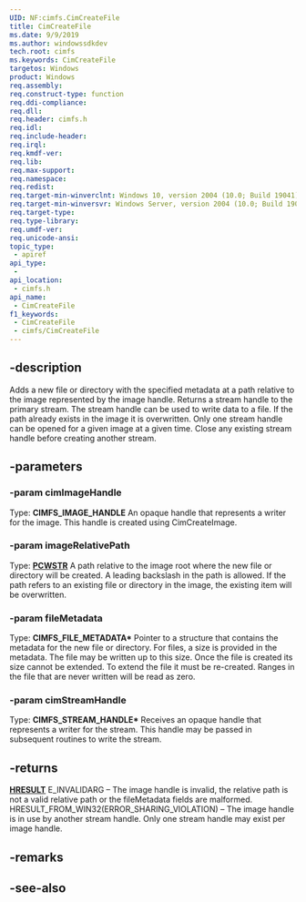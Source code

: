 ```yaml
---
UID: NF:cimfs.CimCreateFile
title: CimCreateFile
ms.date: 9/9/2019
ms.author: windowssdkdev
tech.root: cimfs
ms.keywords: CimCreateFile
targetos: Windows
product: Windows
req.assembly: 
req.construct-type: function
req.ddi-compliance: 
req.dll: 
req.header: cimfs.h
req.idl: 
req.include-header: 
req.irql: 
req.kmdf-ver: 
req.lib: 
req.max-support: 
req.namespace: 
req.redist: 
req.target-min-winverclnt: Windows 10, version 2004 (10.0; Build 19041)
req.target-min-winversvr: Windows Server, version 2004 (10.0; Build 19041)
req.target-type: 
req.type-library: 
req.umdf-ver: 
req.unicode-ansi: 
topic_type:
 - apiref
api_type:
 - 
api_location:
 - cimfs.h
api_name:
 - CimCreateFile
f1_keywords:
 - CimCreateFile
 - cimfs/CimCreateFile
---
```


## -description

Adds a new file or directory with the specified metadata at a path relative to the image represented by the image handle. Returns a stream handle to the primary stream. The stream handle can be used to write data to a file. If the path already exists in the image it is overwritten.
Only one stream handle can be opened for a given image at a given time. Close any existing stream handle before creating another stream.

## -parameters

### -param cimImageHandle

Type: **CIMFS_IMAGE_HANDLE**
An opaque handle that represents a writer for the image. This handle is created using CimCreateImage.

### -param imageRelativePath

Type: **[PCWSTR](/windows/desktop/winprog/windows-data-types)**
A path relative to the image root where the new file or directory will be created. A leading backslash in the path is allowed. If the path refers to an existing file or directory in the image, the existing item will be overwritten.

### -param fileMetadata

Type: **CIMFS_FILE_METADATA\***
Pointer to a structure that contains the metadata for the new file or directory. For files, a size is provided in the metadata. The file may be written up to this size. Once the file is created its size cannot be extended. To extend the file it must be re-created. Ranges in the file that are never written will be read as zero.

### -param cimStreamHandle

Type: **CIMFS_STREAM_HANDLE\***
Receives an opaque handle that represents a writer for the stream. This handle may be passed in subsequent routines to write the stream.

## -returns

**[HRESULT](/windows/desktop/winprog/windows-data-types)**
E_INVALIDARG – The image handle is invalid, the relative path is not a valid relative path or the fileMetadata fields are malformed.
HRESULT_FROM_WIN32(ERROR_SHARING_VIOLATION) – The image handle is in use by another stream handle. Only one stream handle may exist per image handle.

## -remarks

## -see-also